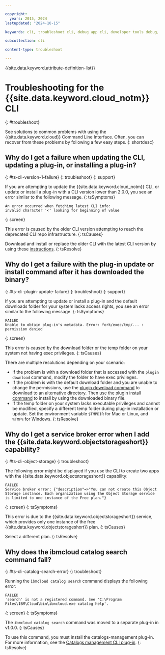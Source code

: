 ```yaml
---

copyright:
  years: 2015, 2024
lastupdated: "2024-10-15"

keywords: cli, troubleshoot cli, debug app cli, developer tools debug, ibmcloud cli debug, ibmcloud help, ibmcloud dev help, cli debug, command line, command-line, developer tools troubleshoot

subcollection: cli

content-type: troubleshoot

---
```


{{site.data.keyword.attribute-definition-list}}

# Troubleshooting for the {{site.data.keyword.cloud_notm}} CLI
{: #troubleshoot}

See solutions to common problems with using the {{site.data.keyword.cloud}} Command Line Interface. Often, you can recover from these problems by following a few easy steps.
{: shortdesc}

## Why do I get a failure when updating the CLI, updating a plug-in, or installing a plug-in?
{: #ts-cli-version-1-failure}
{: troubleshoot}
{: support}

If you are attempting to update the {{site.data.keyword.cloud_notm}} CLI, or update or install a plug-in with a CLI version lower than 2.0.0, you see an error similar to the following message.
{: tsSymptoms}

```text
An error occurred when fetching latest CLI info:
invalid character '<' looking for beginning of value
```
{: screen}

This error is caused by the older CLI version attempting to reach the deprecated CLI repo infrastructure.
{: tsCauses}

Download and install or replace the older CLI with the latest CLI version by using these [instructions](/docs/cli?topic=cli-install-ibmcloud-cli).
{: tsResolve}

## Why do I get a failure with the plug-in update or install command after it has downloaded the binary?
{: #ts-cli-plugin-update-failure}
{: troubleshoot}
{: support}

If you are attempting to update or install a plug-in and the default downloads folder for your system lacks access rights, you see an error similar to the following message.
{: tsSymptoms}

```text
FAILED
Unable to obtain plug-in's metadata. Error: fork/exec/tmp/... : permission denied
```
{: screen}

This error is caused by the download folder or the temp folder on your system not having exec privileges.
{: tsCauses}

There are multiple resolutions depending on your scenario: 

- If the problem is with a download folder that is accessed with the `plugin download` command, modify the folder to have exec privileges. 
- If the problem is with the default download folder and you are unable to change the permissions, use the [plugin download command](/docs/cli?topic=cli-ibmcloud_commands_settings#ibmcloud_plugin_download) to download to an alternative directory. Then use the [plugin install command](/docs/cli?topic=cli-ibmcloud_commands_settings#ibmcloud_plugin_install) to install by using the downloaded binary file. 
- If the temp folder on your system lacks executable privileges and cannot be modified, specify a different temp folder during plug-in installation or update. Set the environment variable `$TMPDIR` for Mac or Linux, and `%TMP%` for Windows.
{: tsResolve}


## Why do I get a service broker error when I add the {{site.data.keyword.objectstorageshort}} capability?
{: #ts-cli-object-storage}
{: troubleshoot}

The following error might be displayed if you use the CLI to create two apps with the {{site.data.keyword.objectstorageshort}} capability:

```text
FAILED
Service broker error: {"description"=>"You can not create this Object Storage instance. Each organization using the Object Storage service is limited to one instance of the Free plan."}
```
{: screen}
{: tsSymptoms}

This error is due to the {{site.data.keyword.objectstorageshort}} service, which provides only one instance of the free {{site.data.keyword.objectstorageshort}} plan.
{: tsCauses}

Select a different plan.
{: tsResolve}

## Why does the ibmcloud catalog search command fail?
{: #ts-cli-catalog-search-error}
{: troubleshoot}

Running the `ibmcloud catalog search` command displays the following error:

```text
FAILED
'search' is not a registered command. See 'C:\Program Files\IBM\Cloud\bin\ibmcloud.exe catalog help'.
```
{: screen}
{: tsSymptoms}

The `ibmcloud catalog search` command was moved to a separate plug-in in v1.0.0.
{: tsCauses}

To use this command, you must install the catalogs-management plug-in. For more information, see the [Catalogs management CLI plug-in](/docs/cli?topic=cli-manage-catalogs-plugin).
{: tsResolve}
